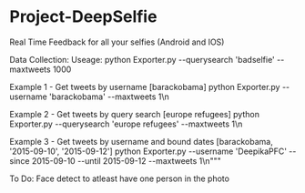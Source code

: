 # Project-DeepSelfie
Real Time Feedback for all your selfies (Android and IOS)


Data Collection:
Useage:
python Exporter.py --querysearch 'badselfie' --maxtweets 1000

Example 1 - Get tweets by username [barackobama]
python Exporter.py --username 'barackobama' --maxtweets 1\n

Example 2 - Get tweets by query search [europe refugees]
python Exporter.py --querysearch 'europe refugees' --maxtweets 1\n

Example 3 - Get tweets by username and bound dates [barackobama, '2015-09-10', '2015-09-12']
python Exporter.py --username 'DeepikaPFC' --since 2015-09-10 --until 2015-09-12 --maxtweets 1\n"""


To Do:
Face detect to atleast have one person in the photo
